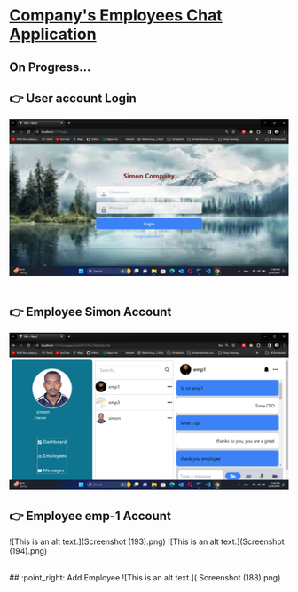 # <u>Company's Employees Chat Application</u>

## On Progress...

 ## :point_right: User account Login
![This is an alt text.](appLog.png)
<br>
<br>
 ## :point_right: Employee Simon Account 
  ![This is an alt text.](app-1.png)
<br>
## :point_right: Employee emp-1 Account
  ![This is an alt text.](Screenshot (193).png)
  ![This is an alt text.](Screenshot (194).png)
  
  
<br>
## :point_right: Add Employee
  ![This is an alt text.]( Screenshot (188).png)
 
